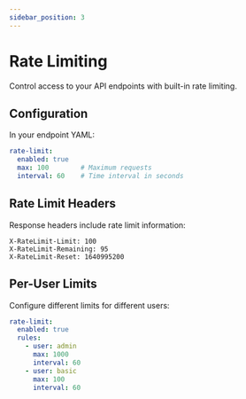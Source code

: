 ```yaml
---
sidebar_position: 3
---
```


# Rate Limiting

Control access to your API endpoints with built-in rate limiting.

## Configuration

In your endpoint YAML:
```yaml
rate-limit:
  enabled: true
  max: 100        # Maximum requests
  interval: 60    # Time interval in seconds
```

## Rate Limit Headers

Response headers include rate limit information:
```
X-RateLimit-Limit: 100
X-RateLimit-Remaining: 95
X-RateLimit-Reset: 1640995200
```

## Per-User Limits

Configure different limits for different users:
```yaml
rate-limit:
  enabled: true
  rules:
    - user: admin
      max: 1000
      interval: 60
    - user: basic
      max: 100
      interval: 60
``` 